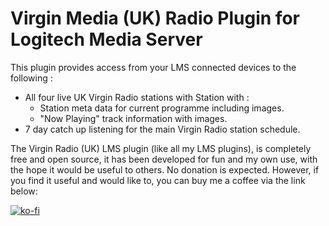 # Virgin Media (UK) Radio Plugin for Logitech Media Server

This plugin provides access from your LMS connected devices to the following :

* All four live UK Virgin Radio stations with Station with :
  * Station meta data for current programme including images.
  * "Now Playing" track information with images.
* 7 day catch up listening for the main Virgin Radio station schedule.






The Virgin Radio (UK) LMS plugin (like all my LMS plugins), is completely free and open source, it has been developed for fun and my own use, with the hope it would be useful to others.  No donation is expected.   However, if you find it useful and would like to, you can buy me a coffee via the link below:

[![ko-fi](https://www.ko-fi.com/img/githubbutton_sm.svg)](https://ko-fi.com/X8X02V4LF)